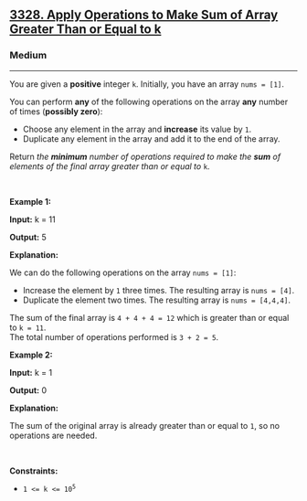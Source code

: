 <h2><a href="https://leetcode.com/problems/most-frequent-ids/">3328. Apply Operations to Make Sum of Array Greater Than or Equal to k</a></h2><h3>Medium</h3><hr><p>You are given a <strong>positive</strong> integer <code>k</code>. Initially, you have an array <code>nums = [1]</code>.</p>

<p>You can perform <strong>any</strong> of the following operations on the array <strong>any</strong> number of times (<strong>possibly zero</strong>):</p>

<ul>
	<li>Choose any element in the array and <strong>increase</strong> its value by <code>1</code>.</li>
	<li>Duplicate any element in the array and add it to the end of the array.</li>
</ul>

<p>Return <em>the <strong>minimum</strong> number of operations required to make the <strong>sum</strong> of elements of the final array greater than or equal to </em><code>k</code>.</p>

<p>&nbsp;</p>
<p><strong class="example">Example 1:</strong></p>

<div class="example-block">
<p><strong>Input:</strong> <span class="example-io">k = 11</span></p>

<p><strong>Output:</strong> <span class="example-io">5</span></p>

<p><strong>Explanation:</strong></p>

<p>We can do the following operations on the array <code>nums = [1]</code>:</p>

<ul>
	<li>Increase the element by <code>1</code> three times. The resulting array is <code>nums = [4]</code>.</li>
	<li>Duplicate the element two times. The resulting array is <code>nums = [4,4,4]</code>.</li>
</ul>

<p>The sum of the final array is <code>4 + 4 + 4 = 12</code> which is greater than or equal to <code>k = 11</code>.<br />
The total number of operations performed is <code>3 + 2 = 5</code>.</p>
</div>

<p><strong class="example">Example 2:</strong></p>

<div class="example-block">
<p><strong>Input:</strong> <span class="example-io">k = 1</span></p>

<p><strong>Output:</strong> <span class="example-io">0</span></p>

<p><strong>Explanation:</strong></p>

<p>The sum of the original array is already greater than or equal to <code>1</code>, so no operations are needed.</p>
</div>

<p>&nbsp;</p>
<p><strong>Constraints:</strong></p>

<ul>
	<li><code>1 &lt;= k &lt;= 10<sup>5</sup></code></li>
</ul>
